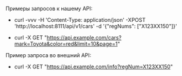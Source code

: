 Примеры запросов к нашему API:

- curl -vvv -H 'Content-Type: application/json' -XPOST 'http://localhost:8111/api/v1/cars' -d '{"regNums": ["X123XX150"]}'

- curl -X GET "https://api.example.com/cars?mark=Toyota&color=red&limit=10&page=1"



Пример запроса во внешний API:

- curl -X GET "https://api.example.com/info?regNum=X123XX150"